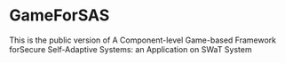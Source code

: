 # GameForSAS
This is the public version of A Component-level Game-based Framework forSecure Self-Adaptive Systems: an Application on SWaT System
